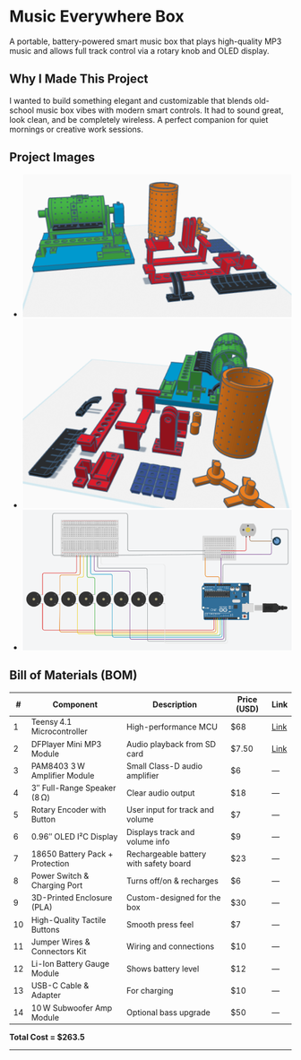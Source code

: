 # Music Everywhere Box 

A portable, battery-powered smart music box that plays high-quality MP3 music and allows full track control via a rotary knob and OLED display.

## Why I Made This Project

I wanted to build something elegant and customizable that blends old-school music box vibes with modern smart controls. It had to sound great, look clean, and be completely wireless. A perfect companion for quiet mornings or creative work sessions.

## Project Images

- ![alt text](image1.png) 
- ![alt text](image2.png) 
- ![alt text](image.png)

## Bill of Materials (BOM)

| # | Component                          | Description                              | Price (USD) | Link |
|---|------------------------------------|------------------------------------------|-------------|------|
| 1 | Teensy 4.1 Microcontroller         | High-performance MCU                     | $68         | [Link](https://www.ebay.com/itm/256807071908) |
| 2 | DFPlayer Mini MP3 Module           | Audio playback from SD card              | $7.50       | [Link](https://www.ebay.com/itm/226395423736?_skw=DFPlayer+Mini+MP3+Module) |
| 3 | PAM8403 3 W Amplifier Module       | Small Class-D audio amplifier            | $6          | — |
| 4 | 3″ Full-Range Speaker (8 Ω)        | Clear audio output                       | $18         | — |
| 5 | Rotary Encoder with Button         | User input for track and volume          | $7          | — |
| 6 | 0.96″ OLED I²C Display             | Displays track and volume info           | $9          | — |
| 7 | 18650 Battery Pack + Protection    | Rechargeable battery with safety board   | $23         | — |
| 8 | Power Switch & Charging Port       | Turns off/on & recharges                 | $6          | — |
| 9 | 3D-Printed Enclosure (PLA)         | Custom-designed for the box              | $30         | — |
|10 | High-Quality Tactile Buttons       | Smooth press feel                        | $7          | — |
|11 | Jumper Wires & Connectors Kit      | Wiring and connections                   | $10         | — |
|12 | Li-Ion Battery Gauge Module        | Shows battery level                      | $12         | — |
|13 | USB-C Cable & Adapter              | For charging                             | $10         | — |
|14 | 10 W Subwoofer Amp Module          | Optional bass upgrade                    | $50         | — |

**Total Cost = $263.5**

---
